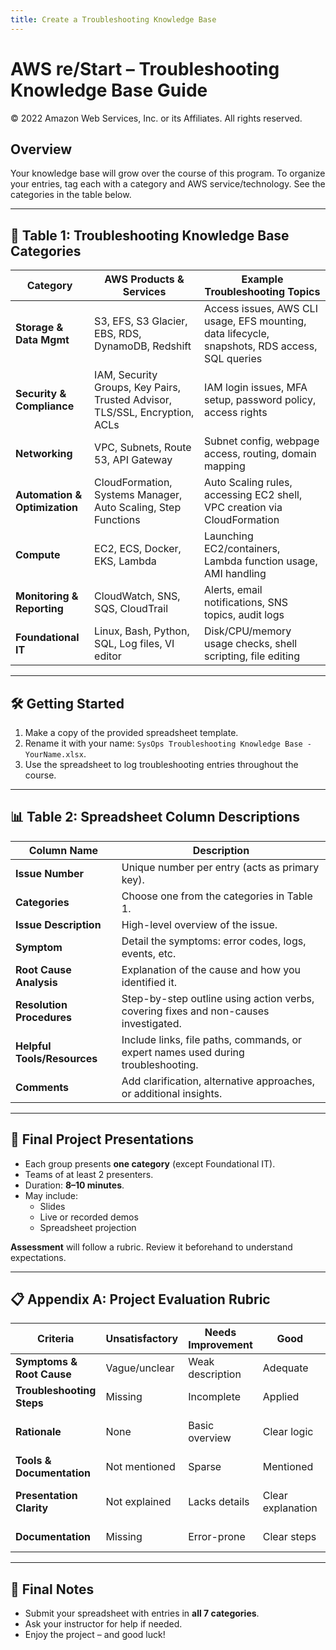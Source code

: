 ```yaml
---
title: Create a Troubleshooting Knowledge Base
---
```

# AWS re/Start – Troubleshooting Knowledge Base Guide

© 2022 Amazon Web Services, Inc. or its Affiliates. All rights reserved.

## Overview

Your knowledge base will grow over the course of this program. To organize your entries, tag each with a category and AWS service/technology. See the categories in the table below.

---

## 📂 Table 1: Troubleshooting Knowledge Base Categories

| Category                    | AWS Products & Services                                                                                                  | Example Troubleshooting Topics                                                                                          |
|----------------------------|--------------------------------------------------------------------------------------------------------------------------|--------------------------------------------------------------------------------------------------------------------------|
| **Storage & Data Mgmt**    | S3, EFS, S3 Glacier, EBS, RDS, DynamoDB, Redshift                                                                         | Access issues, AWS CLI usage, EFS mounting, data lifecycle, snapshots, RDS access, SQL queries                          |
| **Security & Compliance**  | IAM, Security Groups, Key Pairs, Trusted Advisor, TLS/SSL, Encryption, ACLs                                              | IAM login issues, MFA setup, password policy, access rights                                                              |
| **Networking**             | VPC, Subnets, Route 53, API Gateway                                                                                       | Subnet config, webpage access, routing, domain mapping                                                                   |
| **Automation & Optimization** | CloudFormation, Systems Manager, Auto Scaling, Step Functions                                                        | Auto Scaling rules, accessing EC2 shell, VPC creation via CloudFormation                                                 |
| **Compute**                | EC2, ECS, Docker, EKS, Lambda                                                                                             | Launching EC2/containers, Lambda function usage, AMI handling                                                            |
| **Monitoring & Reporting** | CloudWatch, SNS, SQS, CloudTrail                                                                                          | Alerts, email notifications, SNS topics, audit logs                                                                      |
| **Foundational IT**        | Linux, Bash, Python, SQL, Log files, VI editor                                                                            | Disk/CPU/memory usage checks, shell scripting, file editing                                                              |

---

## 🛠 Getting Started

1. Make a copy of the provided spreadsheet template.
2. Rename it with your name: `SysOps Troubleshooting Knowledge Base - YourName.xlsx`.
3. Use the spreadsheet to log troubleshooting entries throughout the course.

---

## 📊 Table 2: Spreadsheet Column Descriptions

| Column Name         | Description                                                                                         |
|---------------------|-----------------------------------------------------------------------------------------------------|
| **Issue Number**     | Unique number per entry (acts as primary key).                                                     |
| **Categories**       | Choose one from the categories in Table 1.                                                         |
| **Issue Description**| High-level overview of the issue.                                                                  |
| **Symptom**          | Detail the symptoms: error codes, logs, events, etc.                                               |
| **Root Cause Analysis**| Explanation of the cause and how you identified it.                                              |
| **Resolution Procedures**| Step-by-step outline using action verbs, covering fixes and non-causes investigated.           |
| **Helpful Tools/Resources**| Include links, file paths, commands, or expert names used during troubleshooting.           |
| **Comments**         | Add clarification, alternative approaches, or additional insights.                                |

---

## 🎤 Final Project Presentations

- Each group presents **one category** (except Foundational IT).
- Teams of at least 2 presenters.
- Duration: **8–10 minutes**.
- May include:
  - Slides
  - Live or recorded demos
  - Spreadsheet projection

**Assessment** will follow a rubric. Review it beforehand to understand expectations.

---

## 📋 Appendix A: Project Evaluation Rubric

| Criteria                             | Unsatisfactory | Needs Improvement | Good | Excellent |
|--------------------------------------|----------------|-------------------|------|-----------|
| **Symptoms & Root Cause**            | Vague/unclear  | Weak description  | Adequate | Clear & precise |
| **Troubleshooting Steps**            | Missing        | Incomplete         | Applied | Multiple clear steps |
| **Rationale**                        | None           | Basic overview     | Clear logic | Cause-effect detailed |
| **Tools & Documentation**           | Not mentioned  | Sparse             | Mentioned | Strong tie-in & clarity |
| **Presentation Clarity**            | Not explained  | Lacks details      | Clear explanation | Includes security & services |
| **Documentation**                   | Missing        | Error-prone        | Clear steps | Repeatable & concise |

---

## 📌 Final Notes

- Submit your spreadsheet with entries in **all 7 categories**.
- Ask your instructor for help if needed.
- Enjoy the project – and good luck!
